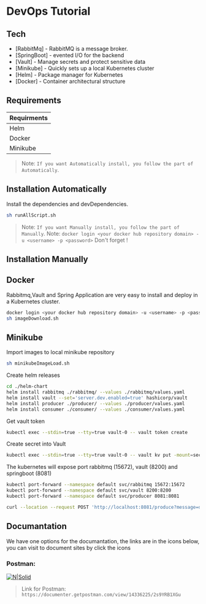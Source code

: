 # DevOps Tutorial

## Tech

- [RabbitMq] - RabbitMQ is a message broker.
- [SpringBoot] - evented I/O for the backend
- [Vault] - Manage secrets and protect sensitive data
- [Minikube] - Quickly sets up a local Kubernetes cluster
- [Helm] - Package manager for Kubernetes
- [Docker] - Container architectural structure

## Requirements
| Requirments |
| -------|
| Helm|
| Docker |
| Minikube

> Note: `If you want Automatically install, you follow the part of Automatically`.

## Installation Automatically

Install the dependencies and devDependencies.

```sh
sh runAllScript.sh
```
> Note: `If you want Manually install, you follow the part of Manually`.
> Note: `docker login <your docker hub repository domain> -u <username> -p <password>`  Don't forget !
## Installation Manually

## Docker

Rabbitmq,Vault and Spring Application are very easy to install and deploy in a Kubernetes cluster.

```sh
docker login <your docker hub repository domain> -u <username> -p <password>
sh imageDownload.sh
```

## Minikube

Import images to local minikube repository

```sh
sh minikubeImageLoad.sh
```

Create helm releases

```sh
cd ./helm-chart
helm install rabbitmq ./rabbitmq/ --values ./rabbitmq/values.yaml
helm install vault --set='server.dev.enabled=true' hashicorp/vault
helm install producer ./producer/ --values ./producer/values.yaml
helm install consumer ./consumer/ --values ./consumer/values.yaml
```

Get vault token 

```sh
kubectl exec --stdin=true --tty=true vault-0 -- vault token create
```

Create secret into Vault

```sh
kubectl exec --stdin=true --tty=true vault-0 -- vault kv put -mount=secret vaultdemo demo.username=user demo.password=user
```
The kubernetes will expose port rabbitmq (15672), vault (8200) and springboot (8081)
```sh
kubectl port-forward --namespace default svc/rabbitmq 15672:15672
kubectl port-forward --namespace default svc/vault 8200:8200
kubectl port-forward --namespace default svc/producer 8081:8081
```


```sh
curl --location --request POST 'http://localhost:8081/produce?message=deployment_test'
```
## Documantation
We have one options for the documantation, the links are in the icons below, you can visit to document sites by click the icons

### Postman: 
[![N|Solid](https://www.svgrepo.com/show/306590/postman.svg)](https://documenter.getpostman.com/view/14336225/2s9YRB1XGu) 
> Link for Postman: `https://documenter.getpostman.com/view/14336225/2s9YRB1XGu`
